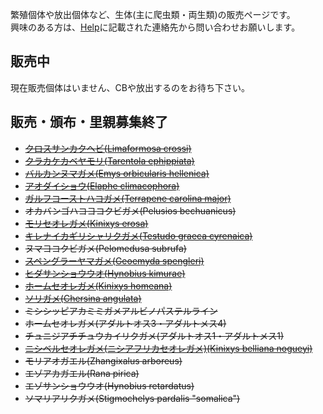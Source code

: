 ---
---

繁殖個体や放出個体など、生体(主に爬虫類・両生類)の販売ページです。  
興味のある方は、[Help](../help.md)に記載された連絡先から問い合わせお願いします。

## 販売中

現在販売個体はいません、CBや放出するのをお待ち下さい。

## 販売・頒布・里親募集終了

* ~~[クロスサンカクヘビ(Limaformosa crossi)](creatures/limaformosa-crossi.md)~~
* ~~[クラカケカベヤモリ(Tarentola ephippiata)](creatures/tarentola-ephippiata.md)~~
* ~~[バルカンヌマガメ(Emys orbicularis hellenica)](creatures/emys-orbicularis-hellenica.md)~~
* ~~[アオダイショウ(Elaphe climacophora)](creatures/elaphe-climacophora.md)~~
* ~~[ガルフコーストハコガメ(Terrapene carolina major)](creatures/terrapene-carolina-major.md)~~
* ~~オカバンゴハコヨコクビガメ(Pelusios bechuanicus)~~
* ~~[モリセオレガメ(Kinixys erosa)](creatures/kinixys-erosa.md)~~
* ~~[キレナイカギリシャリクガメ(Testudo graeca cyrenaica)](creatures/testudo-graeca-cyrenaica.md)~~
* ~~ヌマヨコクビガメ(Pelomedusa subrufa)~~
* ~~[スペングラーヤマガメ(Geoemyda spengleri)](creatures/geoemyda-spengleri.md)~~
* ~~[ヒダサンショウウオ(Hynobius kimurae)](creatures/hynobius-kimurae.md)~~
* ~~[ホームセオレガメ(Kinixys homeana)](creatures/kinixys-homeana.md)~~
* ~~[ソリガメ(Chersina angulata)](creatures/chersina-angulata.md)~~
* ~~ミシシッピアカミミガメアルビノパステルライン~~
* ~~ホームセオレガメ(アダルトオス3・アダルトメス4)~~
* ~~チュニジアチチュウカイリクガメ(アダルトオス1・アダルトメス1)~~
* ~~[ニシベルセオレガメ(ニシアフリカセオレガメ)(Kinixys belliana nogueyi)](creatures/kinixys-belliana-nogueyi.md)~~
* ~~モリアオガエル(Zhangixalus arboreus)~~
* ~~エゾアカガエル(Rana pirica)~~
* ~~エゾサンショウウオ(Hynobius retardatus)~~
* ~~ソマリアリクガメ(Stigmochelys pardalis "somalica")~~
